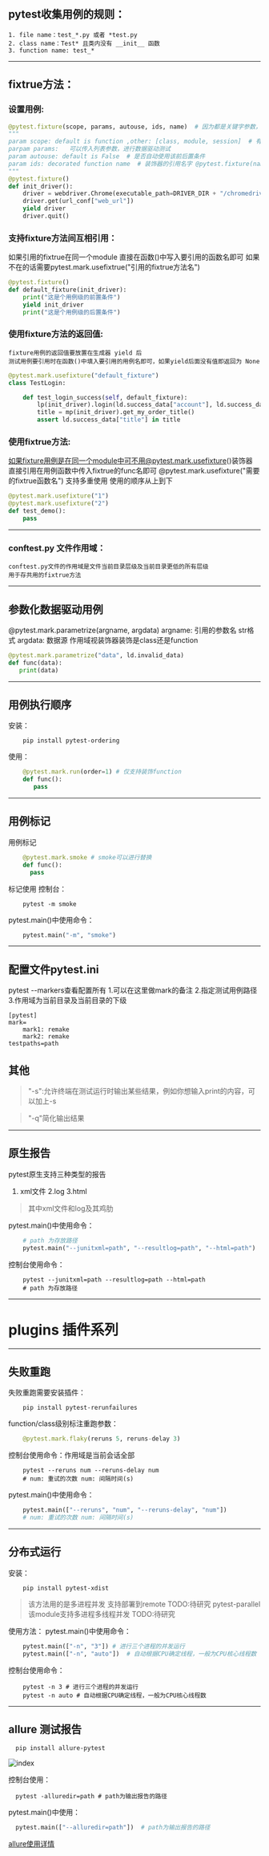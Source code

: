 ## pytest收集用例的规则：

    1. file name：test_*.py 或者 *test.py
    2. class name：Test* 且类内没有 __init__ 函数
    3. function name: test_* 
   
-- --
## fixtrue方法：
### 设置用例:
```python
@pytest.fixture(scope, params, autouse, ids, name)  # 因为都是关键字参数，所以使用时务必指定传参
"""
param scope: default is function ,other: [class, module, session]  # 有四个作用域（方法、类、模块、会话）默认 方法
parpam params:   可以传入列表参数，进行数据驱动测试
param autouse: default is False  # 是否自动使用该前后置条件
param ids: decorated function name  # 装饰器的引用名字 @pytest.fixture(name='<fixturename>')
"""
@pytest.fixture()
def init_driver():
    driver = webdriver.Chrome(executable_path=DRIVER_DIR + "/chromedriver.exe")
    driver.get(url_conf["web_url"])
    yield driver
    driver.quit()
```
### 支持fixture方法间互相引用：

如果引用的fixtrue在同一个module
直接在函数()中写入要引用的函数名即可
如果不在的话需要pytest.mark.usefixtrue("引用的fixtrue方法名")
```python
@pytest.fixture()
def default_fixture(init_driver):
    print("这是个用例级的前置条件")
    yield init_driver
    print("这是个用例级的后置条件")
```

### 使用fixture方法的返回值:

    fixture用例的返回值要放置在生成器 yield 后
    测试用例要引用时在函数()中填入要引用的用例名即可，如果yield后面没有值即返回为 None
    
```python
@pytest.mark.usefixture("default_fixture")
class TestLogin:

    def test_login_success(self, default_fixture):
        lp(init_driver).login(ld.success_data["account"], ld.success_data["password"])
        title = mp(init_driver).get_my_order_title()
        assert ld.success_data["title"] in title
```
        
### 使用fixtrue方法:

如果fixture用例是在同一个module中可不用@pytest.mark.usefixture()装饰器
直接引用在用例函数中传入fixtrue的func名即可
@pytest.mark.usefixture("需要的fixtrue函数名")  支持多重使用
使用的顺序从上到下
```python
@pytest.mark.usefixture("1")
@pytest.mark.usefixture("2")
def test_demo():
    pass
```
 -- --
### conftest.py 文件作用域：

    conftest.py文件的作用域是文件当前目录层级及当前目录更低的所有层级
    用于存共用的fixtrue方法
-- --
## 参数化数据驱动用例

@pytest.mark.parametrize(argname, argdata)
argname: 引用的参数名 str格式
argdata: 数据源
作用域视装饰器装饰是class还是function
```python
@pytest.mark.parametrize("data", ld.invalid_data)
def func(data):
   print(data)
```
-- --
## 用例执行顺序

安装：
```shell
    pip install pytest-ordering
```

使用：
```python
    @pytest.mark.run(order=1) # 仅支持装饰function
    def func():
       pass
```
-- --
## 用例标记
用例标记
```python
    @pytest.mark.smoke # smoke可以进行替换
    def func():
      pass
```
标记使用
控制台：
```shell
    pytest -m smoke
```
pytest.main()中使用命令：
```python
    pytest.main("-m", "smoke")
```
-- --
## 配置文件pytest.ini

pytest --markers查看配置所有
1.可以在这里做mark的备注
2.指定测试用例路径
3.作用域为当前目录及当前目录的下级
```
[pytest]
mark=
    mark1: remake
    mark2: remake
testpaths=path
```

## 其他
> "-s":允许终端在测试运行时输出某些结果，例如你想输入print的内容，可以加上-s

> "-q"简化输出结果
----
## 原生报告
pytest原生支持三种类型的报告
1. xml文件 2.log 3.html

> 其中xml文件和log及其鸡肋

pytest.main()中使用命令：
```python
    # path 为存放路径
    pytest.main("--junitxml=path", "--resultlog=path", "--html=path")
```
控制台使用命令：
```shell
    pytest --junitxml=path --resultlog=path --html=path
    # path 为存放路径
```
-- --



# plugins 插件系列
-- --
## 失败重跑

失败重跑需要安装插件：
```shell
    pip install pytest-rerunfailures
```
function/class级别标注重跑参数：
```python
    @pytest.mark.flaky(reruns 5, reruns-delay 3)
```
控制台使用命令：作用域是当前会话全部
```shell
    pytest --reruns num --reruns-delay num 
    # num: 重试的次数 num: 间隔时间(s)
```
pytest.main()中使用命令：
```python
    pytest.main(["--reruns", "num", "--reruns-delay", "num"])
    # num: 重试的次数 num: 间隔时间(s)
```
-- --
## 分布式运行

安装：
```shell
    pip install pytest-xdist
```
> 该方法用的是多进程并发
> 支持部署到remote TODO:待研究
> pytest-parallel 该module支持多进程多线程并发 TODO:待研究

使用方法：
pytest.main()中使用命令：
```python
    pytest.main(["-n", "3"]) # 进行三个进程的并发运行
    pytest.main(["-n", "auto"])  # 自动根据CPU确定线程，一般为CPU核心线程数
```
控制台使用命令：
```shell
    pytest -n 3 # 进行三个进程的并发运行
    pytest -n auto # 自动根据CPU确定线程，一般为CPU核心线程数
```
-- --
## allure 测试报告
```shell
  pip install allure-pytest
```
![index](https://upload-images.jianshu.io/upload_images/20499241-eabd309700892d6d.png?imageMogr2/auto-orient/strip%7CimageView2/2/w/1240)

控制台使用：
```shell
  pytest -alluredir=path # path为输出报告的路径
```
pytest.main()中使用：
```python
  pytest.main(["--alluredir=path"])  # path为输出报告的路径
```
[allure使用详情](https://www.jianshu.com/p/40a5a005ce01)
